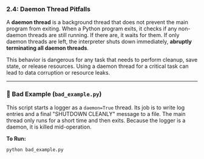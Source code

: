 ### 2.4: Daemon Thread Pitfalls

A **daemon thread** is a background thread that does not prevent the main program from exiting. When a Python program exits, it checks if any non-daemon threads are still running. If there are, it waits for them. If only daemon threads are left, the interpreter shuts down immediately, **abruptly terminating all daemon threads**.

This behavior is dangerous for any task that needs to perform cleanup, save state, or release resources. Using a daemon thread for a critical task can lead to data corruption or resource leaks.

---

### 🔴 Bad Example (`bad_example.py`)

This script starts a logger as a `daemon=True` thread. Its job is to write log entries and a final "SHUTDOWN CLEANLY" message to a file. The main thread only runs for a short time and then exits. Because the logger is a daemon, it is killed mid-operation.

**To Run:**
```bash
python bad_example.py